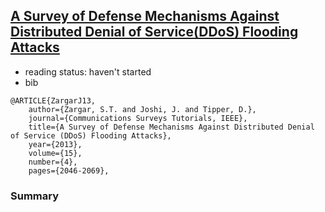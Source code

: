 [A Survey of Defense Mechanisms Against Distributed Denial of Service(DDoS) Flooding Attacks](http://ieeexplore.ieee.org/xpl/articleDetails.jsp?arnumber=6489876)
---

- reading status: haven't started
- bib
```
@ARTICLE{ZargarJ13, 
    author={Zargar, S.T. and Joshi, J. and Tipper, D.}, 
    journal={Communications Surveys Tutorials, IEEE}, 
    title={A Survey of Defense Mechanisms Against Distributed Denial of Service (DDoS) Flooding Attacks}, 
    year={2013}, 
    volume={15}, 
    number={4}, 
    pages={2046-2069},
```

### Summary

